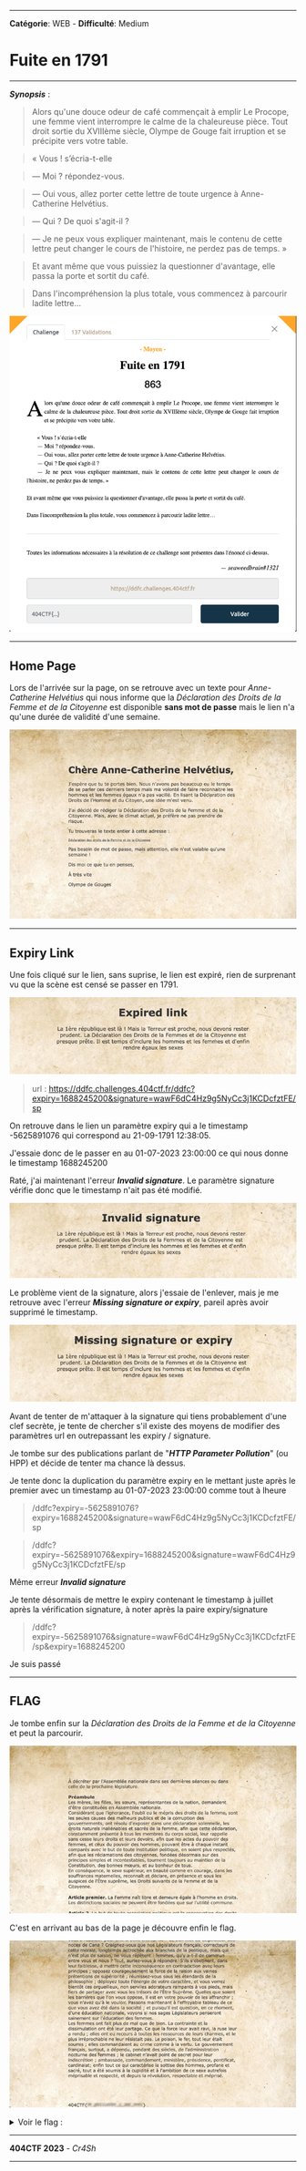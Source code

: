 ****
**Catégorie**: WEB - **Difficulté**: Medium 
# Fuite en 1791

****

***Synopsis*** :
  > Alors qu'une douce odeur de café commençait à emplir Le Procope, une femme vient interrompre le calme de la chaleureuse pièce. Tout droit sortie du XVIIIème siècle, Olympe de Gouge fait irruption et se précipite vers votre table.

  > « Vous ! s’écria-t-elle

  > — Moi ? répondez-vous.

  > — Oui vous, allez porter cette lettre de toute urgence à Anne-Catherine Helvétius.

  > — Qui ? De quoi s'agit-il ?

  > — Je ne peux vous expliquer maintenant, mais le contenu de cette lettre peut changer le cours de l'histoire, ne perdez pas de temps. »

  > Et avant même que vous puissiez la questionner d'avantage, elle passa la porte et sortit du café.

  > Dans l'incompréhension la plus totale, vous commencez à parcourir ladite lettre…


<p align="center">
<img alt="Screen Chall Web - Medium - Fuite en 1791 Chall" src="https://github.com/Cr4Sh-Ov3R/404CTF-2023-WU/blob/main/assets/fuite_en_1791/chall.png">
</p>


****

## Home Page 

Lors de l'arrivée sur la page, on se retrouve avec un texte pour *Anne-Catherine Helvétius* qui nous informe que la *Déclaration des Droits de la Femme et de la Citoyenne* est disponible **sans mot de passe** mais le lien n'a qu'une durée de validité d'une semaine. 

<p align="center">
<img alt="Screen Chall Web - Medium - Fuite en 1791 - Home" src="https://github.com/Cr4Sh-Ov3R/404CTF-2023-WU/blob/main/assets/fuite_en_1791/home.png">
</p>


****

## Expiry Link

Une fois cliqué sur le lien, sans suprise, le lien est expiré, rien de surprenant vu que la scène est censé se passer en 1791.

<p align="center">
<img alt="Screen Chall Web - Medium - Fuite en 1791 - Expiry Link" src="https://github.com/Cr4Sh-Ov3R/404CTF-2023-WU/blob/main/assets/fuite_en_1791/expiryLink.png">
</p>


> url : https://ddfc.challenges.404ctf.fr/ddfc?expiry=1688245200&signature=wawF6dC4Hz9g5NyCc3j1KCDcfztFE/sp

On retrouve dans le lien un paramètre expiry qui a le timestamp -5625891076 qui correspond au 21-09-1791 12:38:05. 

J'essaie donc de le passer en au 01-07-2023 23:00:00 ce qui nous donne le timestamp 1688245200

Raté, j'ai maintenant l'erreur ***Invalid signature***. Le paramètre signature vérifie donc que le timestamp n'ait pas été modifié.

<p align="center">
<img alt="Screen Chall Web - Medium - Fuite en 1791 - Invalid Signature" src="https://github.com/Cr4Sh-Ov3R/404CTF-2023-WU/blob/main/assets/fuite_en_1791/invalidSignature.png">
</p>

Le problème vient de la signature, alors j'essaie de l'enlever, mais je me retrouve avec l'erreur ***Missing signature or expiry***, pareil après avoir supprimé le timestamp.

<p align="center">
<img alt="Screen Chall Web - Medium - Fuite en 1791 - Missing parameter" src="https://github.com/Cr4Sh-Ov3R/404CTF-2023-WU/blob/main/assets/fuite_en_1791/missingParams.png">
</p>

Avant de tenter de m'attaquer à la signature qui tiens probablement d'une clef secrète, je tente de chercher s'il existe des moyens de modifier des paramètres url en outrepassant les expiry / signature. 

Je tombe sur des publications parlant de "***HTTP Parameter Pollution***" (ou HPP) et décide de tenter ma chance là dessus. 

Je tente donc la duplication du paramètre expiry en le mettant juste après le premier avec un timestamp au 01-07-2023 23:00:00 comme tout à lheure

> /ddfc?expiry=-5625891076?expiry=1688245200&signature=wawF6dC4Hz9g5NyCc3j1KCDcfztFE/sp

> /ddfc?expiry=-5625891076&expiry=1688245200&signature=wawF6dC4Hz9g5NyCc3j1KCDcfztFE/sp

Même erreur ***Invalid signature***

Je tente désormais de mettre le expiry contenant le timestamp à juillet après la vérification signature, à noter après la paire expiry/signature 

> /ddfc?expiry=-5625891076&signature=wawF6dC4Hz9g5NyCc3j1KCDcfztFE/sp&expiry=1688245200

Je suis passé

****

## FLAG

Je tombe enfin sur la *Déclaration des Droits de la Femme et de la Citoyenne* et peut la parcourir.

<p align="center">
<img alt="Screen Chall Web - Medium - Fuite en 1791 - Déclaration des Droits de la Femme et de la Citoyenne" src="https://github.com/Cr4Sh-Ov3R/404CTF-2023-WU/blob/main/assets/fuite_en_1791/declaration.png">
</p>

C'est en arrivant au bas de la page je découvre enfin le flag.

<p align="center">
<img alt="Screen Chall Web - Medium - Fuite en 1791 - Flag Flag" src="https://github.com/Cr4Sh-Ov3R/404CTF-2023-WU/blob/main/assets/fuite_en_1791/flag.png">
</p>

<details>
<summary>Voir le flag :</summary>

FLAG : ***404CTF{l4_p011uti0n_c_3st_m41}***
</details>


****
**404CTF 2023** - *Cr4Sh*
****